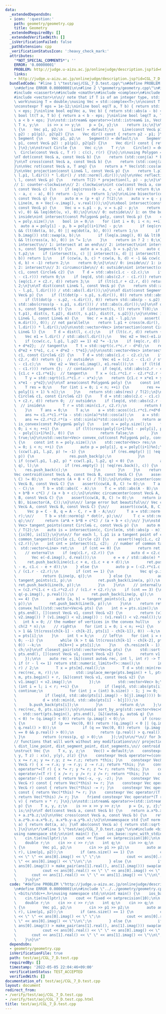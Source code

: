 ```yaml
---
data:
  _extendedDependsOn:
  - icon: ':question:'
    path: geometry/geometry.cpp
    title: Geometry
  _extendedRequiredBy: []
  _extendedVerifiedWith: []
  _isVerificationFailed: false
  _pathExtension: cpp
  _verificationStatusIcon: ':heavy_check_mark:'
  attributes:
    '*NOT_SPECIAL_COMMENTS*': ''
    ERROR: '0.00000001'
    PROBLEM: http://judge.u-aizu.ac.jp/onlinejudge/description.jsp?id=CGL_7_D
    links:
    - http://judge.u-aizu.ac.jp/onlinejudge/description.jsp?id=CGL_7_D
  bundledCode: "#line 1 \"test/aoj/CGL_7_D.test.cpp\"\n#define PROBLEM \"http://judge.u-aizu.ac.jp/onlinejudge/description.jsp?id=CGL_7_D\"\
    \n#define ERROR 0.00000001\n\n#line 2 \"geometry/geometry.cpp\"\n#include <algorithm>\n\
    #include <cassert>\n#include <cmath>\n#include <complex>\n#include <iostream>\n\
    #include <vector>\n\n// note that if T is of an integer type, std::abs does not\
    \ work\nusing T = double;\nusing Vec = std::complex<T>;\n\nconst T PI = std::acos(-1);\n\
    \nconstexpr T eps = 1e-12;\ninline bool eq(T a, T b) { return std::abs(a - b)\
    \ < eps; }\ninline bool eq(Vec a, Vec b) { return std::abs(a - b) < eps; }\ninline\
    \ bool lt(T a, T b) { return a < b - eps; }\ninline bool leq(T a, T b) { return\
    \ a < b + eps; }\n\nstd::istream& operator>>(std::istream& is, Vec& p) {\n   \
    \ T x, y;\n    is >> x >> y;\n    p = {x, y};\n    return is;\n}\n\nstruct Line\
    \ {\n    Vec p1, p2;\n    Line() = default;\n    Line(const Vec& p1, const Vec&\
    \ p2) : p1(p1), p2(p2) {}\n    Vec dir() const { return p2 - p1; }\n};\n\nstruct\
    \ Segment {\n    Vec p1, p2;\n    Segment() = default;\n    Segment(const Vec&\
    \ p1, const Vec& p2) : p1(p1), p2(p2) {}\n    Vec dir() const { return p2 - p1;\
    \ }\n};\n\nstruct Circle {\n    Vec c;\n    T r;\n    Circle() = default;\n  \
    \  Circle(const Vec& c, T r) : c(c), r(r) {}\n};\n\nusing Polygon = std::vector<Vec>;\n\
    \nT dot(const Vec& a, const Vec& b) {\n    return (std::conj(a) * b).real();\n\
    }\n\nT cross(const Vec& a, const Vec& b) {\n    return (std::conj(a) * b).imag();\n\
    }\n\nVec rot(const Vec& a, T ang) {\n    return a * Vec(std::cos(ang), std::sin(ang));\n\
    }\n\nVec projection(const Line& l, const Vec& p) {\n    return l.p1 + dot(p -\
    \ l.p1, l.dir()) * l.dir() / std::norm(l.dir());\n}\n\nVec reflection(const Line&\
    \ l, const Vec& p) {\n    return T(2) * projection(l, p) - p;\n}\n\n// 0: collinear\n\
    // 1: counter-clockwise\n// 2: clockwise\nint ccw(const Vec& a, const Vec& b,\
    \ const Vec& c) {\n    if (eq(cross(b - a, c - a), 0)) return 0;\n    if (lt(cross(b\
    \ - a, c - a), 0)) return -1;\n    return 1;\n}\n\nLine bisector(const Vec& p,\
    \ const Vec& q) {\n    auto m = (p + q) / T(2);\n    auto v = q - p;\n    return\
    \ Line(m, m + Vec(-v.imag(), v.real()));\n}\n\nbool intersect(const Segment& s,\
    \ const Vec& p) {\n    Vec u = s.p1 - p, v = s.p2 - p;\n    return eq(cross(u,\
    \ v), 0) && leq(dot(u, v), 0);\n}\n\n// 0: outside\n// 1: on the border\n// 2:\
    \ inside\nint intersect(const Polygon& poly, const Vec& p) {\n    const int n\
    \ = poly.size();\n    bool in = 0;\n    for (int i = 0; i < n; ++i) {\n      \
    \  auto a = poly[i] - p, b = poly[(i+1)%n] - p;\n        if (eq(cross(a, b), 0)\
    \ && (lt(dot(a, b), 0) || eq(dot(a, b), 0))) return 1;\n        if (a.imag() >\
    \ b.imag()) std::swap(a, b);\n        if (leq(a.imag(), 0) && lt(0, b.imag())\
    \ && lt(cross(a, b), 0)) in ^= 1;\n    }\n    return in ? 2 : 0;\n}\n\n// 0: not\
    \ intersect\n// 1: intersect at an end\n// 2: intersect\nint intersect(const Segment&\
    \ s, const Segment& t) {\n    auto a = s.p1, b = s.p2;\n    auto c = t.p1, d =\
    \ t.p2;\n    if (intersect(s, c) || intersect(s, d) || intersect(t, a) || intersect(t,\
    \ b)) return 1;\n    if (ccw(a, b, c) * ccw(a, b, d) < -1 && ccw(c, d, a) * ccw(c,\
    \ d, b) < -1) return 2;\n    return 0;\n}\n\n// 0: inside\n// 1: inscribe\n//\
    \ 2: intersect\n// 3: circumscribe\n// 4: outside\nint intersect(const Circle&\
    \ c1, const Circle& c2) {\n    T d = std::abs(c1.c - c2.c);\n    if (lt(d, std::abs(c2.r\
    \ - c1.r))) return 0;\n    if (eq(d, std::abs(c2.r - c1.r))) return 1;\n    if\
    \ (eq(c1.r + c2.r, d)) return 3;\n    if (lt(c1.r + c2.r, d)) return 4;\n    return\
    \ 2;\n}\n\nT dist(const Line& l, const Vec& p) {\n    return std::abs(cross(p\
    \ - l.p1, l.dir())) / std::abs(l.dir());\n}\n\nT dist(const Segment& s, const\
    \ Vec& p) {\n    if (lt(dot(p - s.p1, s.dir()), 0)) return std::abs(p - s.p1);\n\
    \    if (lt(dot(p - s.p2, -s.dir()), 0)) return std::abs(p - s.p2);\n    return\
    \ std::abs(cross(p - s.p1, s.dir())) / std::abs(s.dir());\n}\n\nT dist(const Segment&\
    \ s, const Segment& t) {\n    if (intersect(s, t)) return T(0);\n    return std::min({dist(s,\
    \ t.p1), dist(s, t.p2), dist(t, s.p1), dist(t, s.p2)});\n}\n\nVec intersection(const\
    \ Line& l, const Line& m) {\n    Vec r = m.p1 - l.p1;\n    assert(!eq(cross(l.dir(),\
    \ m.dir()), 0)); // not parallel\n    return l.p1 + cross(m.dir(), r) / cross(m.dir(),\
    \ l.dir()) * l.dir();\n}\n\nstd::vector<Vec> intersection(const Circle& c, const\
    \ Line& l) {\n    T d = dist(l, c.c);\n    if (lt(c.r, d)) return {};  // no intersection\n\
    \    Vec e1 = l.dir() / std::abs(l.dir());\n    Vec e2 = Vec(-e1.imag(), e1.real());\n\
    \    if (ccw(c.c, l.p1, l.p2) == 1) e2 *= -1;\n    if (eq(c.r, d)) return {c.c\
    \ + d*e2};  // tangent\n    T t = std::sqrt(c.r*c.r - d*d);\n    return {c.c +\
    \ d*e2 + t*e1, c.c + d*e2 - t*e1};\n}\n\nstd::vector<Vec> intersection(const Circle&\
    \ c1, const Circle& c2) {\n    T d = std::abs(c1.c - c2.c);\n    if (lt(c1.r +\
    \ c2.r, d)) return {};  // outside\n    Vec e1 = (c2.c - c1.c) / std::abs(c2.c\
    \ - c1.c);\n    Vec e2 = Vec(-e1.imag(), e1.real());\n    if (lt(d, std::abs(c2.r\
    \ - c1.r))) return {};  // contain\n    if (eq(d, std::abs(c2.r - c1.r))) return\
    \ {c1.c + c1.r*e1};  // tangent\n    T x = (c1.r*c1.r - c2.r*c2.r + d*d) / (2*d);\n\
    \    T y = std::sqrt(c1.r*c1.r - x*x);\n    return {c1.c + x*e1 + y*e2, c1.c +\
    \ x*e1 - y*e2};\n}\n\nT area(const Polygon& poly) {\n    const int n = poly.size();\n\
    \    T res = 0;\n    for (int i = 0; i < n; ++i) {\n        res += cross(poly[i],\
    \ poly[(i + 1) % n]);\n    }\n    return std::abs(res) / T(2);\n}\n\nT area_intersection(const\
    \ Circle& c1, const Circle& c2) {\n    T d = std::abs(c2.c - c1.c);\n    if (leq(c1.r\
    \ + c2.r, d)) return 0;  // outside\n    if (leq(d, std::abs(c2.r - c1.r))) {\
    \  // inside\n        T r = std::min(c1.r, c2.r);\n        return PI * r * r;\n\
    \    }\n    T ans = 0;\n    T a;\n    a = std::acos((c1.r*c1.r+d*d-c2.r*c2.r)/(2*c1.r*d));\n\
    \    ans += c1.r*c1.r*(a - std::sin(a)*std::cos(a));\n    a = std::acos((c2.r*c2.r+d*d-c1.r*c1.r)/(2*c2.r*d));\n\
    \    ans += c2.r*c2.r*(a - std::sin(a)*std::cos(a));\n    return ans;\n}\n\nbool\
    \ is_convex(const Polygon& poly) {\n    int n = poly.size();\n    for (int i =\
    \ 0; i < n; ++i) {\n        if (lt(cross(poly[(i+1)%n] - poly[i], poly[(i+2)%n]\
    \ - poly[(i+1)%n]), 0)) {\n            return false;\n        }\n    }\n    return\
    \ true;\n}\n\nstd::vector<Vec> convex_cut(const Polygon& poly, const Line& l)\
    \ {\n    const int n = poly.size();\n    std::vector<Vec> res;\n    for (int i\
    \ = 0; i < n; ++i) {\n        auto p = poly[i], q = poly[(i+1)%n];\n        if\
    \ (ccw(l.p1, l.p2, p) != -1) {\n            if (res.empty() || !eq(res.back(),\
    \ p)) {\n                res.push_back(p);\n            }\n        }\n       \
    \ if (ccw(l.p1, l.p2, p) * ccw(l.p1, l.p2, q) < 0) {\n            auto c = intersection(Line(p,\
    \ q), l);\n            if (res.empty() || !eq(res.back(), c)) {\n            \
    \    res.push_back(c);\n            }\n        }\n    }\n    return res;\n}\n\n\
    Vec centroid(const Vec& A, const Vec& B, const Vec& C) {\n    assert(ccw(A, B,\
    \ C) != 0);\n    return (A + B + C) / T(3);\n}\n\nVec incenter(const Vec& A, const\
    \ Vec& B, const Vec& C) {\n    assert(ccw(A, B, C) != 0);\n    T a = std::abs(B\
    \ - C);\n    T b = std::abs(C - A);\n    T c = std::abs(A - B);\n    return (a*A\
    \ + b*B + c*C) / (a + b + c);\n}\n\nVec circumcenter(const Vec& A, const Vec&\
    \ B, const Vec& C) {\n    assert(ccw(A, B, C) != 0);\n    return intersection(bisector(A,\
    \ B), bisector(A, C));\n}\n\n// large error but beautiful\n// Vec circumcenter(const\
    \ Vec& A, const Vec& B, const Vec& C) {\n//     assert(ccw(A, B, C) != 0);\n//\
    \     Vec p = C - B, q = A - C, r = B - A;\n//     T a = std::norm(p) * dot(q,\
    \ r);\n//     T b = std::norm(q) * dot(r, p);\n//     T c = std::norm(r) * dot(p,\
    \ q);\n//     return (a*A + b*B + c*C) / (a + b + c);\n// }\n\nstd::pair<Vec,\
    \ Vec> tangent_points(const Circle& c, const Vec& p) {\n    auto m = (p + c.c)\
    \ / T(2);\n    auto is = intersection(c, Circle(m, std::abs(p - m)));\n    return\
    \ {is[0], is[1]};\n}\n\n// for each l, l.p1 is a tangent point of c1\nstd::vector<Line>\
    \ common_tangents(Circle c1, Circle c2) {\n    assert(!eq(c1.c, c2.c) || !eq(c1.r,\
    \ c2.r));\n    int cnt = intersect(c1, c2);  // number of common tangents\n  \
    \  std::vector<Line> ret;\n    if (cnt == 0) {\n        return ret;\n    }\n\n\
    \    // external\n    if (eq(c1.r, c2.r)) {\n        auto d = c2.c - c1.c;\n \
    \       Vec e(-d.imag(), d.real());\n        e = e / std::abs(e) * c1.r;\n   \
    \     ret.push_back(Line(c1.c + e, c1.c + e + d));\n        ret.push_back(Line(c1.c\
    \ - e, c1.c - e + d));\n    } else {\n        auto p = (-c2.r*c1.c + c1.r*c2.c)\
    \ / (c1.r - c2.r);\n        if (cnt == 1) {\n            Vec q(-p.imag(), p.real());\n\
    \            return {Line(p, q)};\n        } else {\n            auto [a, b] =\
    \ tangent_points(c1, p);\n            ret.push_back(Line(a, p));\n           \
    \ ret.push_back(Line(b, p));\n        }\n    }\n\n    // internal\n    auto p\
    \ = (c2.r*c1.c + c1.r*c2.c) / (c1.r + c2.r);\n    if (cnt == 3) {\n        Vec\
    \ q(-p.imag(), p.real());\n        ret.push_back(Line(p, q));\n    } else if (cnt\
    \ == 4) {\n        auto [a, b] = tangent_points(c1, p);\n        ret.push_back(Line(a,\
    \ p));\n        ret.push_back(Line(b, p));\n    }\n\n    return ret;\n}\n\nstd::vector<Vec>\
    \ convex_hull(std::vector<Vec>& pts) {\n    int n = pts.size();\n    std::sort(pts.begin(),\
    \ pts.end(), [](const Vec& v1, const Vec& v2) {\n        return (v1.imag() !=\
    \ v2.imag()) ? (v1.imag() < v2.imag()) : (v1.real() < v2.real());\n    });\n \
    \   int k = 0; // the number of vertices in the convex hull\n    std::vector<Vec>\
    \ ch(2 * n);\n    // right\n    for (int i = 0; i < n; ++i) {\n        while (k\
    \ > 1 && lt(cross(ch[k-1] - ch[k-2], pts[i] - ch[k-1]), 0)) --k;\n        ch[k++]\
    \ = pts[i];\n    }\n    int t = k;\n    // left\n    for (int i = n - 2; i >=\
    \ 0; --i) {\n        while (k > t && lt(cross(ch[k-1] - ch[k-2], pts[i] - ch[k-1]),\
    \ 0)) --k;\n        ch[k++] = pts[i];\n    }\n    ch.resize(k - 1);\n    return\
    \ ch;\n}\n\nT closest_pair(std::vector<Vec>& pts) {\n    std::sort(pts.begin(),\
    \ pts.end(), [](const Vec& v1, const Vec& v2) {\n        return v1.real() < v2.real();\n\
    \    });\n\n    auto rec = [&](const auto& rec, int l, int r) -> T {\n       \
    \ if (r - l <= 1) return std::numeric_limits<T>::max();\n        int m = (l +\
    \ r) / 2;\n        T x = pts[m].real();\n        T d = std::min(rec(rec, l, m),\
    \ rec(rec, m, r));\n        std::inplace_merge(pts.begin() + l, pts.begin() +\
    \ m, pts.begin() + r, [&](const Vec& v1, const Vec& v2) {\n            return\
    \ v1.imag() < v2.imag();\n        });\n        std::vector<Vec> b;\n        for\
    \ (int i = l; i < r; ++i) {\n            if (leq(d, std::abs(pts[i].real() - x)))\
    \ continue;\n            for (int j = (int) b.size() - 1; j >= 0; --j) {\n   \
    \             if (leq(d, std::abs(pts[i].imag() - b[j].imag()))) break;\n    \
    \            d = std::min(d, std::abs(pts[i] - b[j]));\n            }\n      \
    \      b.push_back(pts[i]);\n        }\n        return d;\n    };\n\n    return\
    \ rec(rec, 0, pts.size());\n}\n\nvoid sort_by_arg(std::vector<Vec>& pts) {\n \
    \   std::sort(pts.begin(), pts.end(), [&](auto& p, auto& q) {\n        if ((p.imag()\
    \ < 0) != (q.imag() < 0)) return (p.imag() < 0);\n        if (cross(p, q) == 0)\
    \ {\n            if (p == Vec(0, 0)) return !(q.imag() < 0 || (q.imag() == 0 &&\
    \ q.real() > 0));\n            if (q == Vec(0, 0)) return  (p.imag() < 0 || (p.imag()\
    \ == 0 && p.real() > 0));\n            return (p.real() > q.real());\n       \
    \ }\n        return (cross(p, q) > 0);\n    });\n}\n\n/*\n// for 3d geometry\n\
    // functions that will work without any modifications\n// projection, reflection,\
    \ dist_line_point, dist_segment_point, dist_segments,\n// centroid, incenter\n\
    \nstruct Vec {\n    T x, y, z;\n    Vec() = default;\n    constexpr Vec(T x, T\
    \ y, T z) : x(x), y(y), z(z) {}\n    constexpr Vec& operator+=(const Vec& r) {\
    \ x += r.x; y += r.y; z += r.z; return *this; }\n    constexpr Vec& operator-=(const\
    \ Vec& r) { x -= r.x; y -= r.y; z -= r.z; return *this; }\n    constexpr Vec&\
    \ operator*=(T r) { x *= r; y *= r; z *= r; return *this; }\n    constexpr Vec&\
    \ operator/=(T r) { x /= r; y /= r; z /= r; return *this; }\n    constexpr Vec\
    \ operator-() const { return Vec(-x, -y, -z); }\n    constexpr Vec operator+(const\
    \ Vec& r) const { return Vec(*this) += r; }\n    constexpr Vec operator-(const\
    \ Vec& r) const { return Vec(*this) -= r; }\n    constexpr Vec operator*(T r)\
    \ const { return Vec(*this) *= r; }\n    constexpr Vec operator/(T r) const {\
    \ return Vec(*this) /= r; }\n    friend constexpr Vec operator*(T r, const Vec&\
    \ v) { return v * r; }\n};\n\nstd::istream& operator>>(std::istream& is, Vec&\
    \ p) {\n    T x, y, z;\n    is >> x >> y >> z;\n    p = {x, y, z};\n    return\
    \ is;\n}\n\nT dot(const Vec& a, const Vec& b) {\n    return a.x*b.x + a.y*b.y\
    \ + a.z*b.z;\n}\n\nVec cross(const Vec& a, const Vec& b) {\n    return Vec(a.y*b.z-a.z*b.y,\
    \ a.z*b.x-a.x*b.z, a.x*b.y-a.y*b.x);\n}\n\nnamespace std {\nT norm(const Vec&\
    \ a) { return dot(a, a); }\nT abs(const Vec& a) { return std::sqrt(std::norm(a));\
    \ }\n}\n\n*/\n#line 5 \"test/aoj/CGL_7_D.test.cpp\"\n\n#include <bits/stdc++.h>\n\
    using namespace std;\n\nint main() {\n    ios_base::sync_with_stdio(false);\n\
    \    cin.tie(nullptr);\n    cout << fixed << setprecision(10);\n\n    Vec c;\n\
    \    double r;\n    cin >> c >> r;\n    int q;\n    cin >> q;\n    while (q--)\
    \ {\n        Vec p1, p2;\n        cin >> p1 >> p2;\n        auto ans = intersection(Circle(c,\
    \ r), Line(p1, p2));\n        if (ans.size() == 1) {\n            cout << ans[0].real()\
    \ << \" \" << ans[0].imag() << \" \";\n            cout << ans[0].real() << \"\
    \ \" << ans[0].imag() << \"\\n\";\n        } else {\n            if (make_pair(ans[0].real(),\
    \ ans[0].imag()) > make_pair(ans[1].real(), ans[1].imag())) swap(ans[0], ans[1]);\n\
    \            cout << ans[0].real() << \" \" << ans[0].imag() << \" \";\n     \
    \       cout << ans[1].real() << \" \" << ans[1].imag() << \"\\n\";\n        }\n\
    \    }\n}\n"
  code: "#define PROBLEM \"http://judge.u-aizu.ac.jp/onlinejudge/description.jsp?id=CGL_7_D\"\
    \n#define ERROR 0.00000001\n\n#include \"../../geometry/geometry.cpp\"\n\n#include\
    \ <bits/stdc++.h>\nusing namespace std;\n\nint main() {\n    ios_base::sync_with_stdio(false);\n\
    \    cin.tie(nullptr);\n    cout << fixed << setprecision(10);\n\n    Vec c;\n\
    \    double r;\n    cin >> c >> r;\n    int q;\n    cin >> q;\n    while (q--)\
    \ {\n        Vec p1, p2;\n        cin >> p1 >> p2;\n        auto ans = intersection(Circle(c,\
    \ r), Line(p1, p2));\n        if (ans.size() == 1) {\n            cout << ans[0].real()\
    \ << \" \" << ans[0].imag() << \" \";\n            cout << ans[0].real() << \"\
    \ \" << ans[0].imag() << \"\\n\";\n        } else {\n            if (make_pair(ans[0].real(),\
    \ ans[0].imag()) > make_pair(ans[1].real(), ans[1].imag())) swap(ans[0], ans[1]);\n\
    \            cout << ans[0].real() << \" \" << ans[0].imag() << \" \";\n     \
    \       cout << ans[1].real() << \" \" << ans[1].imag() << \"\\n\";\n        }\n\
    \    }\n}\n"
  dependsOn:
  - geometry/geometry.cpp
  isVerificationFile: true
  path: test/aoj/CGL_7_D.test.cpp
  requiredBy: []
  timestamp: '2022-05-05 22:04:46+09:00'
  verificationStatus: TEST_ACCEPTED
  verifiedWith: []
documentation_of: test/aoj/CGL_7_D.test.cpp
layout: document
redirect_from:
- /verify/test/aoj/CGL_7_D.test.cpp
- /verify/test/aoj/CGL_7_D.test.cpp.html
title: test/aoj/CGL_7_D.test.cpp
---
```

